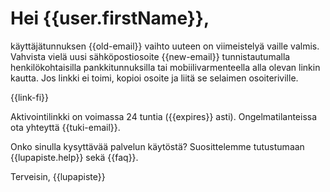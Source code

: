 # Hei {{user.firstName}},

k&auml;ytt&auml;j&auml;tunnuksen {{old-email}} vaihto uuteen on viimeistely&auml; vaille valmis. Vahvista viel&auml; uusi s&auml;hk&ouml;postiosoite {{new-email}} tunnistautumalla henkil&ouml;kohtaisilla pankkitunnuksilla tai mobiilivarmenteella alla olevan linkin kautta. Jos linkki ei toimi, kopioi osoite ja liit&auml; se selaimen osoiteriville.

{{link-fi}}

Aktivointilinkki on voimassa 24 tuntia ({{expires}} asti). Ongelmatilanteissa ota yhteytt&auml; {{tuki-email}}.

Onko sinulla kysytt&auml;v&auml;&auml; palvelun k&auml;yt&ouml;st&auml;? Suosittelemme tutustumaan {{lupapiste.help}} sek&auml; {{faq}}.

Terveisin,
{{lupapiste}}